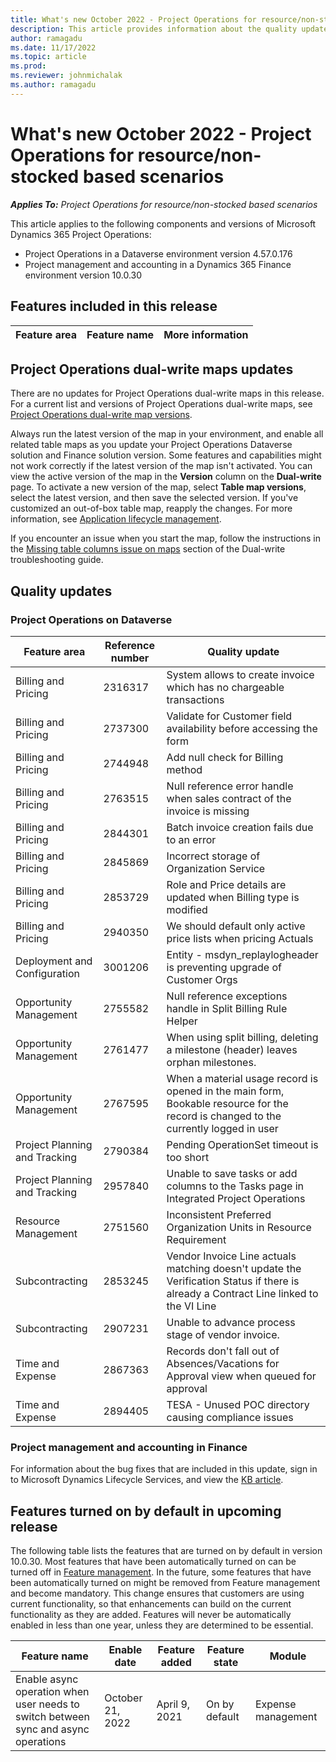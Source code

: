 ```yaml
---
title: What's new October 2022 - Project Operations for resource/non-stocked based scenarios
description: This article provides information about the quality updates that are available in the October 2022 release of Microsoft Dynamics 365 Project Operations for resource/non-stocked based scenarios.
author: ramagadu
ms.date: 11/17/2022
ms.topic: article
ms.prod:
ms.reviewer: johnmichalak 
ms.author: ramagadu
---
```


# What's new October 2022 - Project Operations for resource/non-stocked based scenarios

_**Applies To:** Project Operations for resource/non-stocked based scenarios_

This article applies to the following components and versions of Microsoft Dynamics 365 Project Operations:

- Project Operations in a Dataverse environment version 4.57.0.176
- Project management and accounting in a Dynamics 365 Finance environment version 10.0.30

## Features included in this release

| Feature area | Feature name | More information |
| --- | --- | --- |

## Project Operations dual-write maps updates

There are no updates for Project Operations dual-write maps in this release. For a current list and versions of Project Operations dual-write maps, see [Project Operations dual-write map versions](../environment/resource-dual-write-maps.md).

Always run the latest version of the map in your environment, and enable all related table maps as you update your Project Operations Dataverse solution and Finance solution version. Some features and capabilities might not work correctly if the latest version of the map isn't activated. You can view the active version of the map in the **Version** column on the **Dual-write** page. To activate a new version of the map, select **Table map versions**, select the latest version, and then save the selected version. If you've customized an out-of-box table map, reapply the changes. For more information, see [Application lifecycle management](/dynamics365/fin-ops-core/dev-itpro/data-entities/dual-write/app-lifecycle-management).

If you encounter an issue when you start the map, follow the instructions in the [Missing table columns issue on maps](/dynamics365/fin-ops-core/dev-itpro/data-entities/dual-write/dual-write-troubleshooting-finops-upgrades#missing-table-columns-issue-on-maps) section of the Dual-write troubleshooting guide.

## Quality updates

### Project Operations on Dataverse

| Feature area | Reference number | Quality update |
| --- | --- | --- |
|Billing and Pricing|2316317|System allows to create invoice which has no chargeable transactions|
|Billing and Pricing|2737300|Validate for Customer field availability before accessing the form|
|Billing and Pricing|2744948|Add null check for Billing method|
|Billing and Pricing|2763515|Null reference error handle when sales contract of the invoice is missing|
|Billing and Pricing|2844301|Batch invoice creation fails due to an error|
|Billing and Pricing|2845869|Incorrect storage of Organization Service|
|Billing and Pricing|2853729|Role and Price details are updated when Billing type is modified|
|Billing and Pricing|2940350|We should default only active price lists when pricing Actuals|
|Deployment and Configuration|3001206|Entity - msdyn_replaylogheader is preventing upgrade of Customer Orgs|
|Opportunity Management|2755582|Null reference exceptions handle in Split Billing Rule Helper|
|Opportunity Management|2761477|When using split billing, deleting a milestone (header) leaves orphan milestones.|
|Opportunity Management|2767595|When a material usage record is opened in the main form, Bookable resource for the record is changed to the currently logged in user|
|Project Planning and Tracking|2790384|Pending OperationSet timeout is too short|
|Project Planning and Tracking|2957840|Unable to save tasks or add columns to the Tasks page in Integrated Project Operations|
|Resource Management|2751560|Inconsistent Preferred Organization Units in Resource Requirement |
|Subcontracting|2853245|Vendor Invoice Line actuals matching doesn't update the Verification Status if there is already a Contract Line linked to the VI Line|
|Subcontracting|2907231|Unable to advance process stage of vendor invoice.|
|Time and Expense|2867363|Records don't fall out of Absences/Vacations for Approval view when queued for approval|
|Time and Expense|2894405|TESA - Unused POC directory causing compliance issues|


### Project management and accounting in Finance

For information about the bug fixes that are included in this update, sign in to Microsoft Dynamics Lifecycle Services, and view the [KB article](https://fix.lcs.dynamics.com/Issue/Details?bugId=745468).

## Features turned on by default in upcoming release

The following table lists the features that are turned on by default in version 10.0.30. Most features that have been automatically turned on can be turned off in [Feature management](/dynamics365/fin-ops-core/fin-ops/get-started/feature-management/feature-management-overview). In the future, some features that have been automatically turned on might be removed from Feature management and become mandatory. This change ensures that customers are using current functionality, so that enhancements can build on the current functionality as they are added. Features will never be automatically enabled in less than one year, unless they are determined to be essential.

| Feature name | Enable date | Feature added | Feature state | Module |
| --- | --- | --- |--- |--- |
| Enable async operation when user needs to switch between sync and async operations | October 21, 2022 | April 9, 2021 | On by default | Expense management |
